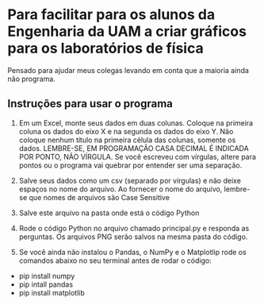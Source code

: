 # Para facilitar para os alunos da Engenharia da UAM a criar gráficos para os laboratórios de física
Pensado para ajudar meus colegas levando em conta que a maioria ainda não programa.
## Instruções para usar o programa
1. Em um Excel, monte seus dados em duas colunas. Coloque na primeira coluna os dados do eixo X e na segunda os dados do eixo Y. Não coloque nenhum título na primeira célula das colunas, somente os dados. LEMBRE-SE, EM PROGRAMAÇÃO CASA DECIMAL É INDICADA POR PONTO, NÃO VÍRGULA. Se você escreveu com vírgulas, altere para pontos ou o programa vai quebrar por entender ser uma separação.

2. Salve seus dados como um csv (separado por vírgulas) e não deixe espaços no nome do arquivo. Ao fornecer o nome do arquivo, lembre-se que nomes de arquivos são Case Sensitive

3. Salve este arquivo na pasta onde está o código Python

4. Rode o código Python no arquivo chamado principal.py e responda as perguntas. Os arquivos PNG serão salvos na mesma pasta do código.

5. Se você ainda não instalou o Pandas, o NumPy e o Matplotlip rode os comandos abaixo no seu terminal antes de rodar o código:
- pip install numpy
- pip intall pandas
- pip install matplotlib